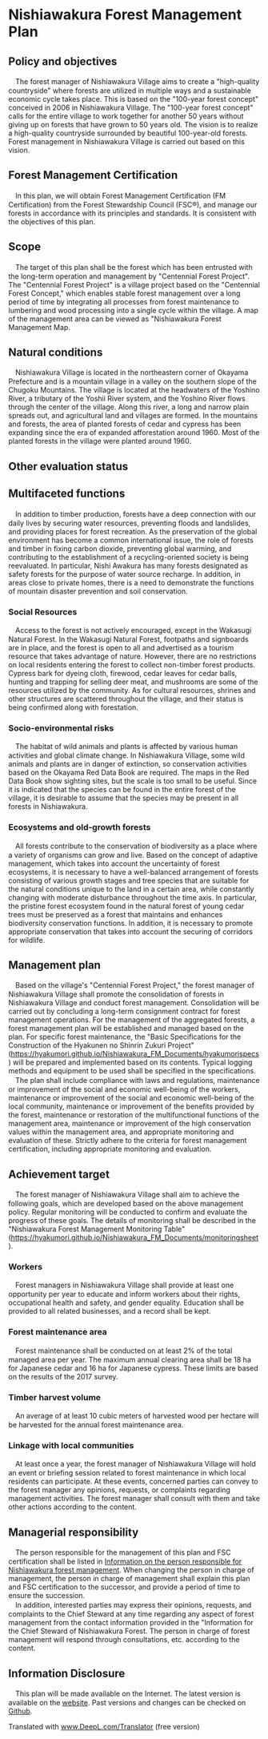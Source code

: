 # Nishiawakura Forest Management Plan

## Policy and objectives
　The forest manager of Nishiawakura Village aims to create a "high-quality countryside" where forests are utilized in multiple ways and a sustainable economic cycle takes place. This is based on the "100-year forest concept" conceived in 2006 in Nishiawakura Village. The "100-year forest concept" calls for the entire village to work together for another 50 years without giving up on forests that have grown to 50 years old. The vision is to realize a high-quality countryside surrounded by beautiful 100-year-old forests. Forest management in Nishiawakura Village is carried out based on this vision.  

## Forest Management Certification
　In this plan, we will obtain Forest Management Certification (FM Certification) from the Forest Stewardship Council (FSC®), and manage our forests in accordance with its principles and standards. It is consistent with the objectives of this plan.  

## Scope
　The target of this plan shall be the forest which has been entrusted with the long-term operation and management by "Centennial Forest Project". The "Centennial Forest Project" is a village project based on the "Centennial Forest Concept," which enables stable forest management over a long period of time by integrating all processes from forest maintenance to lumbering and wood processing into a single cycle within the village. A map of the management area can be viewed as "Nishiawakura Forest Management Map.  

## Natural conditions
　Nishiawakura Village is located in the northeastern corner of Okayama Prefecture and is a mountain village in a valley on the southern slope of the Chugoku Mountains. The village is located at the headwaters of the Yoshino River, a tributary of the Yoshii River system, and the Yoshino River flows through the center of the village. Along this river, a long and narrow plain spreads out, and agricultural land and villages are formed. In the mountains and forests, the area of planted forests of cedar and cypress has been expanding since the era of expanded afforestation around 1960. Most of the planted forests in the village were planted around 1960.  

## Other evaluation status
## Multifaceted functions
　In addition to timber production, forests have a deep connection with our daily lives by securing water resources, preventing floods and landslides, and providing places for forest recreation. As the preservation of the global environment has become a common international issue, the role of forests and timber in fixing carbon dioxide, preventing global warming, and contributing to the establishment of a recycling-oriented society is being reevaluated. In particular, Nishi Awakura has many forests designated as safety forests for the purpose of water source recharge. In addition, in areas close to private homes, there is a need to demonstrate the functions of mountain disaster prevention and soil conservation.  

### Social Resources
　Access to the forest is not actively encouraged, except in the Wakasugi Natural Forest. In the Wakasugi Natural Forest, footpaths and signboards are in place, and the forest is open to all and advertised as a tourism resource that takes advantage of nature. However, there are no restrictions on local residents entering the forest to collect non-timber forest products. Cypress bark for dyeing cloth, firewood, cedar leaves for cedar balls, hunting and trapping for selling deer meat, and mushrooms are some of the resources utilized by the community. As for cultural resources, shrines and other structures are scattered throughout the village, and their status is being confirmed along with forestation.  

### Socio-environmental risks
　The habitat of wild animals and plants is affected by various human activities and global climate change. In Nishiawakura Village, some wild animals and plants are in danger of extinction, so conservation activities based on the Okayama Red Data Book are required. The maps in the Red Data Book show sighting sites, but the scale is too small to be useful. Since it is indicated that the species can be found in the entire forest of the village, it is desirable to assume that the species may be present in all forests in Nishiawakura.  

### Ecosystems and old-growth forests
　All forests contribute to the conservation of biodiversity as a place where a variety of organisms can grow and live. Based on the concept of adaptive management, which takes into account the uncertainty of forest ecosystems, it is necessary to have a well-balanced arrangement of forests consisting of various growth stages and tree species that are suitable for the natural conditions unique to the land in a certain area, while constantly changing with moderate disturbance throughout the time axis. In particular, the pristine forest ecosystem found in the natural forest of young cedar trees must be preserved as a forest that maintains and enhances biodiversity conservation functions. In addition, it is necessary to promote appropriate conservation that takes into account the securing of corridors for wildlife.  

## Management plan
　Based on the village's "Centennial Forest Project," the forest manager of Nishiawakura Village shall promote the consolidation of forests in Nishiawakura Village and conduct forest management. Consolidation will be carried out by concluding a long-term consignment contract for forest management operations. For the management of the aggregated forests, a forest management plan will be established and managed based on the plan. For specific forest maintenance, the "Basic Specifications for the Construction of the Hyakunen no Shinrin Zukuri Project" (https://hyakumori.github.io/Nishiawakura_FM_Documents/hyakumorispecs) will be prepared and implemented based on its contents. Typical logging methods and equipment to be used shall be specified in the specifications.  
　The plan shall include compliance with laws and regulations, maintenance or improvement of the social and economic well-being of the workers, maintenance or improvement of the social and economic well-being of the local community, maintenance or improvement of the benefits provided by the forest, maintenance or restoration of the multifunctional functions of the management area, maintenance or improvement of the high conservation values within the management area, and appropriate monitoring and evaluation of these. Strictly adhere to the criteria for forest management certification, including appropriate monitoring and evaluation.  

## Achievement target
　The forest manager of Nishiawakura Village shall aim to achieve the following goals, which are developed based on the above management policy. Regular monitoring will be conducted to confirm and evaluate the progress of these goals. The details of monitoring shall be described in the "Nishiawakura Forest Management Monitoring Table" (https://hyakumori.github.io/Nishiawakura_FM_Documents/monitoringsheet).  

### Workers
　Forest managers in Nishiawakura Village shall provide at least one opportunity per year to educate and inform workers about their rights, occupational health and safety, and gender equality. Education shall be provided to all related businesses, and a record shall be kept.  

### Forest maintenance area
　Forest maintenance shall be conducted on at least 2% of the total managed area per year. The maximum annual clearing area shall be 18 ha for Japanese cedar and 16 ha for Japanese cypress. These limits are based on the results of the 2017 survey.  

### Timber harvest volume
　An average of at least 10 cubic meters of harvested wood per hectare will be harvested for the annual forest maintenance area.  

### Linkage with local communities
　At least once a year, the forest manager of Nishiawakura Village will hold an event or briefing session related to forest maintenance in which local residents can participate. At these events, concerned parties can convey to the forest manager any opinions, requests, or complaints regarding management activities. The forest manager shall consult with them and take other actions according to the content.  

## Managerial responsibility
　The person responsible for the management of this plan and FSC certification shall be listed in [Information on the person responsible for Nishiawakura forest management](https://hyakumori.github.io/Nishiawakura_FM_Documents/managerinfo). When changing the person in charge of management, the person in charge of management shall explain this plan and FSC certification to the successor, and provide a period of time to ensure the succession.  
　In addition, interested parties may express their opinions, requests, and complaints to the Chief Steward at any time regarding any aspect of forest management from the contact information provided in the "Information for the Chief Steward of Nishiawakura Forest. The person in charge of forest management will respond through consultations, etc. according to the content.  

## Information Disclosure
　This plan will be made available on the Internet. The latest version is available on the [website](https://hyakumori.github.io/Nishiawakura_FM_Documents/forestmanagementplan). Past versions and changes can be checked on [Github](https://github.com/hyakumori/Nishiawakura_FM_Documents/blob/main/forestmanagementplan.md).  

Translated with www.DeepL.com/Translator (free version)
